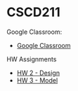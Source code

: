 # CSCD211

Google Classroom:
* <a href ="https://classroom.google.com/c/Nzk5OTQ3MjE1MTY5" target="_blank">Google Classroom</a>

HW Assignments
* <a href="https://classroom.github.com/a/Tr2ytVOg" target="_blank">HW 2 - Design</a>
* <a href="https://classroom.github.com/a/FH0LsBlg" target="_blank">HW 3 - Model</a>



